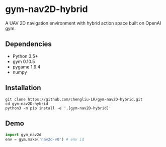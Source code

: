 # gym-nav2D-hybrid

A UAV 2D navigation environment with hybrid action space built on OpenAI gym.

## Dependencies

+ Python 3.5+
+ gym 0.10.5
+ pygame 1.9.4
+ numpy

## Installation

```shell
git clone https://github.com/chengliu-LR/gym-nav2D-hybrid.git
cd gym-nav2D-hybrid
python3 -m pip install -e '.[gym-nav2D-hybrid]'
```

## Demo

```python
import gym_nav2d
env = gym.make('nav2d-v0') # env id
```

